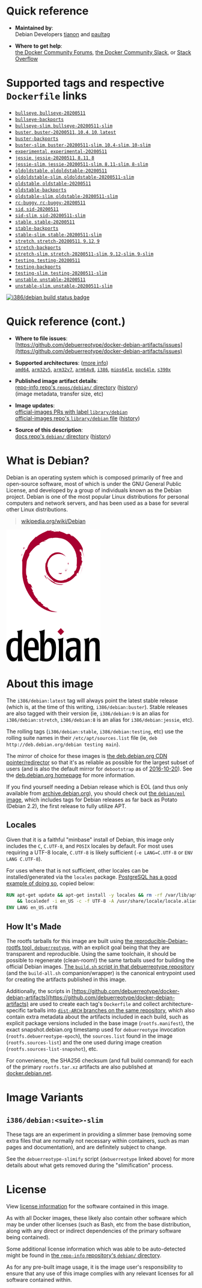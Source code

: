 <!--

********************************************************************************

WARNING:

    DO NOT EDIT "debian/README.md"

    IT IS AUTO-GENERATED

    (from the other files in "debian/" combined with a set of templates)

********************************************************************************

-->

# Quick reference

-	**Maintained by**:  
	Debian Developers [tianon](https://qa.debian.org/developer.php?login=tianon) and [paultag](https://qa.debian.org/developer.php?login=paultag)

-	**Where to get help**:  
	[the Docker Community Forums](https://forums.docker.com/), [the Docker Community Slack](http://dockr.ly/slack), or [Stack Overflow](https://stackoverflow.com/search?tab=newest&q=docker)

# Supported tags and respective `Dockerfile` links

-	[`bullseye`, `bullseye-20200511`](https://github.com/debuerreotype/docker-debian-artifacts/blob/05609f5bbc9713c0932afd1c12ef1d0ac3b67f5b/bullseye/Dockerfile)
-	[`bullseye-backports`](https://github.com/debuerreotype/docker-debian-artifacts/blob/05609f5bbc9713c0932afd1c12ef1d0ac3b67f5b/bullseye/backports/Dockerfile)
-	[`bullseye-slim`, `bullseye-20200511-slim`](https://github.com/debuerreotype/docker-debian-artifacts/blob/05609f5bbc9713c0932afd1c12ef1d0ac3b67f5b/bullseye/slim/Dockerfile)
-	[`buster`, `buster-20200511`, `10.4`, `10`, `latest`](https://github.com/debuerreotype/docker-debian-artifacts/blob/05609f5bbc9713c0932afd1c12ef1d0ac3b67f5b/buster/Dockerfile)
-	[`buster-backports`](https://github.com/debuerreotype/docker-debian-artifacts/blob/05609f5bbc9713c0932afd1c12ef1d0ac3b67f5b/buster/backports/Dockerfile)
-	[`buster-slim`, `buster-20200511-slim`, `10.4-slim`, `10-slim`](https://github.com/debuerreotype/docker-debian-artifacts/blob/05609f5bbc9713c0932afd1c12ef1d0ac3b67f5b/buster/slim/Dockerfile)
-	[`experimental`, `experimental-20200511`](https://github.com/debuerreotype/docker-debian-artifacts/blob/05609f5bbc9713c0932afd1c12ef1d0ac3b67f5b/experimental/Dockerfile)
-	[`jessie`, `jessie-20200511`, `8.11`, `8`](https://github.com/debuerreotype/docker-debian-artifacts/blob/05609f5bbc9713c0932afd1c12ef1d0ac3b67f5b/jessie/Dockerfile)
-	[`jessie-slim`, `jessie-20200511-slim`, `8.11-slim`, `8-slim`](https://github.com/debuerreotype/docker-debian-artifacts/blob/05609f5bbc9713c0932afd1c12ef1d0ac3b67f5b/jessie/slim/Dockerfile)
-	[`oldoldstable`, `oldoldstable-20200511`](https://github.com/debuerreotype/docker-debian-artifacts/blob/05609f5bbc9713c0932afd1c12ef1d0ac3b67f5b/oldoldstable/Dockerfile)
-	[`oldoldstable-slim`, `oldoldstable-20200511-slim`](https://github.com/debuerreotype/docker-debian-artifacts/blob/05609f5bbc9713c0932afd1c12ef1d0ac3b67f5b/oldoldstable/slim/Dockerfile)
-	[`oldstable`, `oldstable-20200511`](https://github.com/debuerreotype/docker-debian-artifacts/blob/05609f5bbc9713c0932afd1c12ef1d0ac3b67f5b/oldstable/Dockerfile)
-	[`oldstable-backports`](https://github.com/debuerreotype/docker-debian-artifacts/blob/05609f5bbc9713c0932afd1c12ef1d0ac3b67f5b/oldstable/backports/Dockerfile)
-	[`oldstable-slim`, `oldstable-20200511-slim`](https://github.com/debuerreotype/docker-debian-artifacts/blob/05609f5bbc9713c0932afd1c12ef1d0ac3b67f5b/oldstable/slim/Dockerfile)
-	[`rc-buggy`, `rc-buggy-20200511`](https://github.com/debuerreotype/docker-debian-artifacts/blob/05609f5bbc9713c0932afd1c12ef1d0ac3b67f5b/rc-buggy/Dockerfile)
-	[`sid`, `sid-20200511`](https://github.com/debuerreotype/docker-debian-artifacts/blob/05609f5bbc9713c0932afd1c12ef1d0ac3b67f5b/sid/Dockerfile)
-	[`sid-slim`, `sid-20200511-slim`](https://github.com/debuerreotype/docker-debian-artifacts/blob/05609f5bbc9713c0932afd1c12ef1d0ac3b67f5b/sid/slim/Dockerfile)
-	[`stable`, `stable-20200511`](https://github.com/debuerreotype/docker-debian-artifacts/blob/05609f5bbc9713c0932afd1c12ef1d0ac3b67f5b/stable/Dockerfile)
-	[`stable-backports`](https://github.com/debuerreotype/docker-debian-artifacts/blob/05609f5bbc9713c0932afd1c12ef1d0ac3b67f5b/stable/backports/Dockerfile)
-	[`stable-slim`, `stable-20200511-slim`](https://github.com/debuerreotype/docker-debian-artifacts/blob/05609f5bbc9713c0932afd1c12ef1d0ac3b67f5b/stable/slim/Dockerfile)
-	[`stretch`, `stretch-20200511`, `9.12`, `9`](https://github.com/debuerreotype/docker-debian-artifacts/blob/05609f5bbc9713c0932afd1c12ef1d0ac3b67f5b/stretch/Dockerfile)
-	[`stretch-backports`](https://github.com/debuerreotype/docker-debian-artifacts/blob/05609f5bbc9713c0932afd1c12ef1d0ac3b67f5b/stretch/backports/Dockerfile)
-	[`stretch-slim`, `stretch-20200511-slim`, `9.12-slim`, `9-slim`](https://github.com/debuerreotype/docker-debian-artifacts/blob/05609f5bbc9713c0932afd1c12ef1d0ac3b67f5b/stretch/slim/Dockerfile)
-	[`testing`, `testing-20200511`](https://github.com/debuerreotype/docker-debian-artifacts/blob/05609f5bbc9713c0932afd1c12ef1d0ac3b67f5b/testing/Dockerfile)
-	[`testing-backports`](https://github.com/debuerreotype/docker-debian-artifacts/blob/05609f5bbc9713c0932afd1c12ef1d0ac3b67f5b/testing/backports/Dockerfile)
-	[`testing-slim`, `testing-20200511-slim`](https://github.com/debuerreotype/docker-debian-artifacts/blob/05609f5bbc9713c0932afd1c12ef1d0ac3b67f5b/testing/slim/Dockerfile)
-	[`unstable`, `unstable-20200511`](https://github.com/debuerreotype/docker-debian-artifacts/blob/05609f5bbc9713c0932afd1c12ef1d0ac3b67f5b/unstable/Dockerfile)
-	[`unstable-slim`, `unstable-20200511-slim`](https://github.com/debuerreotype/docker-debian-artifacts/blob/05609f5bbc9713c0932afd1c12ef1d0ac3b67f5b/unstable/slim/Dockerfile)

[![i386/debian build status badge](https://img.shields.io/jenkins/s/https/doi-janky.infosiftr.net/job/multiarch/job/i386/job/debian.svg?label=i386/debian%20%20build%20job)](https://doi-janky.infosiftr.net/job/multiarch/job/i386/job/debian/)

# Quick reference (cont.)

-	**Where to file issues**:  
	[https://github.com/debuerreotype/docker-debian-artifacts/issues](https://github.com/debuerreotype/docker-debian-artifacts/issues)

-	**Supported architectures**: ([more info](https://github.com/docker-library/official-images#architectures-other-than-amd64))  
	[`amd64`](https://hub.docker.com/r/amd64/debian/), [`arm32v5`](https://hub.docker.com/r/arm32v5/debian/), [`arm32v7`](https://hub.docker.com/r/arm32v7/debian/), [`arm64v8`](https://hub.docker.com/r/arm64v8/debian/), [`i386`](https://hub.docker.com/r/i386/debian/), [`mips64le`](https://hub.docker.com/r/mips64le/debian/), [`ppc64le`](https://hub.docker.com/r/ppc64le/debian/), [`s390x`](https://hub.docker.com/r/s390x/debian/)

-	**Published image artifact details**:  
	[repo-info repo's `repos/debian/` directory](https://github.com/docker-library/repo-info/blob/master/repos/debian) ([history](https://github.com/docker-library/repo-info/commits/master/repos/debian))  
	(image metadata, transfer size, etc)

-	**Image updates**:  
	[official-images PRs with label `library/debian`](https://github.com/docker-library/official-images/pulls?q=label%3Alibrary%2Fdebian)  
	[official-images repo's `library/debian` file](https://github.com/docker-library/official-images/blob/master/library/debian) ([history](https://github.com/docker-library/official-images/commits/master/library/debian))

-	**Source of this description**:  
	[docs repo's `debian/` directory](https://github.com/docker-library/docs/tree/master/debian) ([history](https://github.com/docker-library/docs/commits/master/debian))

# What is Debian?

Debian is an operating system which is composed primarily of free and open-source software, most of which is under the GNU General Public License, and developed by a group of individuals known as the Debian project. Debian is one of the most popular Linux distributions for personal computers and network servers, and has been used as a base for several other Linux distributions.

> [wikipedia.org/wiki/Debian](https://en.wikipedia.org/wiki/Debian)

![logo](https://raw.githubusercontent.com/docker-library/docs/b449be7df57e9ed9086bb5821bfb5d6cdc5d67a4/debian/logo.png)

# About this image

The `i386/debian:latest` tag will always point the latest stable release (which is, at the time of this writing, `i386/debian:buster`). Stable releases are also tagged with their version (ie, `i386/debian:9` is an alias for `i386/debian:stretch`, `i386/debian:8` is an alias for `i386/debian:jessie`, etc).

The rolling tags (`i386/debian:stable`, `i386/debian:testing`, etc) use the rolling suite names in their `/etc/apt/sources.list` file (ie, `deb http://deb.debian.org/debian testing main`).

The mirror of choice for these images is [the deb.debian.org CDN pointer/redirector](https://deb.debian.org) so that it's as reliable as possible for the largest subset of users (and is also the default mirror for `debootstrap` as of [2016-10-20](https://anonscm.debian.org/cgit/d-i/debootstrap.git/commit/?id=9e8bc60ad1ccf3a25ce7890526b70059f3e770de)). See the [deb.debian.org homepage](https://deb.debian.org) for more information.

If you find yourself needing a Debian release which is EOL (and thus only available from [archive.debian.org](http://archive.debian.org)), you should check out [the `debian/eol` image](https://hub.docker.com/r/debian/eol/), which includes tags for Debian releases as far back as Potato (Debian 2.2), the first release to fully utilize APT.

## Locales

Given that it is a faithful "minbase" install of Debian, this image only includes the `C`, `C.UTF-8`, and `POSIX` locales by default. For most uses requiring a UTF-8 locale, `C.UTF-8` is likely sufficient (`-e LANG=C.UTF-8` or `ENV LANG C.UTF-8`).

For uses where that is not sufficient, other locales can be installed/generated via the `locales` package. [PostgreSQL has a good example of doing so](https://github.com/docker-library/postgres/blob/69bc540ecfffecce72d49fa7e4a46680350037f9/9.6/Dockerfile#L21-L24), copied below:

```dockerfile
RUN apt-get update && apt-get install -y locales && rm -rf /var/lib/apt/lists/* \
	&& localedef -i en_US -c -f UTF-8 -A /usr/share/locale/locale.alias en_US.UTF-8
ENV LANG en_US.utf8
```

## How It's Made

The rootfs tarballs for this image are built using [the reproducible-Debian-rootfs tool, `debuerreotype`](https://github.com/debuerreotype/debuerreotype), with an explicit goal being that they are transparent and reproducible. Using the same toolchain, it should be possible to regenerate (clean-room!) the same tarballs used for building the official Debian images. [The `build.sh` script in that debuerreotype repository](https://github.com/debuerreotype/debuerreotype/blob/master/build.sh) (and the `build-all.sh` companion/wrapper) is the canonical entrypoint used for creating the artifacts published in this image.

Additionally, the scripts in [https://github.com/debuerreotype/docker-debian-artifacts](https://github.com/debuerreotype/docker-debian-artifacts) are used to create each tag's `Dockerfile` and collect architecture-specific tarballs into [`dist-ARCH` branches on the same repository](https://github.com/debuerreotype/docker-debian-artifacts/branches), which also contain extra metadata about the artifacts included in each build, such as explicit package versions included in the base image (`rootfs.manifest`), the exact snapshot.debian.org timestamp used for `debuerreotype` invocation (`rootfs.debuerreotype-epoch`), the `sources.list` found in the image (`rootfs.sources-list`) and the one used during image creation (`rootfs.sources-list-snapshot`), etc.

For convenience, the SHA256 checksum (and full build command) for each of the primary `rootfs.tar.xz` artifacts are also published at [docker.debian.net](https://docker.debian.net/).

# Image Variants

## `i386/debian:<suite>-slim`

These tags are an experiment in providing a slimmer base (removing some extra files that are normally not necessary within containers, such as man pages and documentation), and are definitely subject to change.

See the `debuerreotype-slimify` script (`debuerreotype` linked above) for more details about what gets removed during the "slimification" process.

# License

View [license information](https://www.debian.org/social_contract#guidelines) for the software contained in this image.

As with all Docker images, these likely also contain other software which may be under other licenses (such as Bash, etc from the base distribution, along with any direct or indirect dependencies of the primary software being contained).

Some additional license information which was able to be auto-detected might be found in [the `repo-info` repository's `debian/` directory](https://github.com/docker-library/repo-info/tree/master/repos/debian).

As for any pre-built image usage, it is the image user's responsibility to ensure that any use of this image complies with any relevant licenses for all software contained within.

